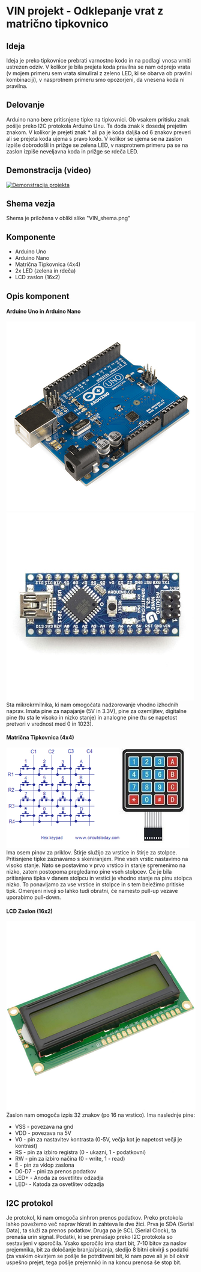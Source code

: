 # VIN projekt - Odklepanje vrat z matrično tipkovnico

## Ideja
Ideja je preko tipkovnice prebrati varnostno kodo in na podlagi vnosa vrniti ustrezen odziv. V kolikor je bila prejeta koda pravilna se nam odprejo vrata (v mojem primeru sem vrata simuliral z zeleno LED, ki se obarva ob pravilni kombinaciji), v nasprotnem primeru smo opozorjeni, da vnesena koda ni pravilna.

## Delovanje
Arduino nano bere pritisnjene tipke na tipkovnici. Ob vsakem pritisku znak pošlje preko I2C protokola Arduino Unu. Ta doda znak k dosedaj prejetim znakom. V kolikor je prejeti znak * ali pa je koda daljša od 6 znakov preveri ali se prejeta koda ujema s pravo kodo. V kolikor se ujema se na zaslon izpiše dobrodošli in prižge se zelena LED, v nasprotnem primeru pa se na zaslon izpiše neveljavna koda in prižge se rdeča LED.

## Demonstracija (video)
[![Demonstracija projekta](https://i.ytimg.com/vi/Sgy8DASde9M/maxresdefault.jpg)](https://www.youtube.com/watch?v=Sgy8DASde9M)

## Shema vezja
Shema je priložena v obliki slike "VIN_shema.png"

## Komponente
- Arduino Uno
- Arduino Nano
- Matrična Tipkovnica (4x4)
- 2x LED (zelena in rdeča)
- LCD zaslon (16x2)


## Opis komponent

#### Arduino Uno in Arduino Nano
![image](./Slike-komponent/arduino_uno.png)
![image](./Slike-komponent/nano.jpg)  
Sta mikrokrmilnika, ki nam omogočata nadzorovanje vhodno izhodnih naprav. Imata pine za napajanje (5V in 3.3V), pine za ozemljitev, digitalne pine (tu sta le visoko in nizko stanje) in analogne pine (tu se napetost pretvori v vrednost med 0 in 1023).

#### Matrična Tipkovnica (4x4)
![image](./Slike-komponent/keypad.png)  
Ima osem pinov za priklov. Štirje služijo za vrstice in štirje za stolpce. Pritisnjene tipke zaznavamo s skeniranjem. Pine vseh vrstic nastavimo na visoko stanje. Nato se postavimo v prvo vrstico in stanje spremenimo na nizko, zatem postopoma pregledamo pine vseh stolpcev. Če je bila pritisnjena tipka v danem stolpcu in vrstici je vhodno stanje na pinu stolpca nizko. To ponavljamo za vse vrstice in stolpce in s tem beležimo pritiske tipk. Omenjeni nivoji so lahko tudi obratni, če namesto pull-up vezave uporabimo pull-down.

#### LCD Zaslon (16x2)
![image](./Slike-komponent/lcd.jpg)  
Zaslon nam omogoča izpis 32 znakov (po 16 na vrstico).
Ima naslednje pine:
- VSS - povezava na gnd
- VDD - povezava na 5V
- V0 - pin za nastavitev kontrasta (0-5V, večja kot je napetost večji je kontrast)
- RS - pin za izbiro registra (0 - ukazni, 1 - podatkovni)
- RW - pin za izbiro načina (0 - write, 1 - read)
- E - pin za vklop zaslona
- D0-D7 - pini za prenos podatkov
- LED+ - Anoda za osvetlitev odzadja 
- LED- - Katoda za osvetlitev odzadja

## I2C protokol
Je protokol, ki nam omogoča sinhron prenos podatkov. Preko protokola lahko povežemo več naprav hkrati in zahteva le dve žici. Prva je SDA (Serial Data), ta služi za prenos podatkov. Druga pa je SCL (Serial Clock), ta prenaša urin signal. Podatki, ki se prenašajo preko I2C protokola so sestavljeni v sporočila. Vsako sporočilo ima start bit, 7-10 bitov za naslov prejemnika, bit za določanje branja/pisanja, sledijo 8 bitni okvirji s podatki (za vsakim okvirjem se pošlje še potrditveni bit, ki nam pove ali je bil okvir uspešno prejet, tega pošlje prejemnik) in na koncu prenosa še stop bit.
